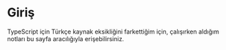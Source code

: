 # Giriş

TypeScript için Türkçe kaynak eksikliğini farkettiğim için, çalışırken aldığım notları bu sayfa aracılığıyla erişebilirsiniz. 


